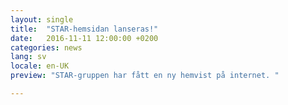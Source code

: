 ```yaml
---
layout: single
title:  "STAR-hemsidan lanseras!"
date:   2016-11-11 12:00:00 +0200
categories: news
lang: sv
locale: en-UK
preview: "STAR-gruppen har fått en ny hemvist på internet. "

---
```


